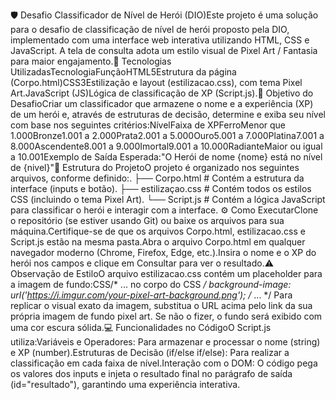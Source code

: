 🛡️ Desafio Classificador de Nível de Herói (DIO)Este projeto é uma solução para o desafio de classificação de nível de herói proposto pela DIO, implementado com uma interface web interativa utilizando HTML, CSS e JavaScript. A tela de consulta adota um estilo visual de Pixel Art / Fantasia para maior engajamento.🚀 Tecnologias UtilizadasTecnologiaFunçãoHTML5Estrutura da página (Corpo.html)CSS3Estilização e layout (estilizacao.css), com tema Pixel Art.JavaScript (JS)Lógica de classificação de XP (Script.js).🌟 Objetivo do DesafioCriar um classificador que armazene o nome e a experiência (XP) de um herói e, através de estruturas de decisão, determine e exiba seu nível com base nos seguintes critérios:NívelFaixa de XPFerroMenor que 1.000Bronze1.001 a 2.000Prata2.001 a 5.000Ouro5.001 a 7.000Platina7.001 a 8.000Ascendente8.001 a 9.000Imortal9.001 a 10.000RadianteMaior ou igual a 10.001Exemplo de Saída Esperada:"O Herói de nome {nome} está no nível de {nivel}"📂 Estrutura do ProjetoO projeto é organizado nos seguintes arquivos, conforme definido:.
├── Corpo.html         # Contém a estrutura da interface (inputs e botão).
├── estilizaçao.css    # Contém todos os estilos CSS (incluindo o tema Pixel Art).
└── Script.js          # Contém a lógica JavaScript para classificar o herói e interagir com a interface.
⚙️ Como ExecutarClone o repositório (se estiver usando Git) ou baixe os arquivos para sua máquina.Certifique-se de que os arquivos Corpo.html, estilizacao.css e Script.js estão na mesma pasta.Abra o arquivo Corpo.html em qualquer navegador moderno (Chrome, Firefox, Edge, etc.).Insira o nome e o XP do herói nos campos e clique em Consultar para ver o resultado.⚠️ Observação de EstiloO arquivo estilizacao.css contém um placeholder para a imagem de fundo:CSS/* ... no corpo do CSS */
background-image: url('https://i.imgur.com/your-pixel-art-background.png'); 
/* ... */
Para replicar o visual exato da imagem, substitua o URL acima pelo link da sua própria imagem de fundo pixel art. Se não o fizer, o fundo será exibido com uma cor escura sólida.💻 Funcionalidades no CódigoO Script.js utiliza:Variáveis e Operadores: Para armazenar e processar o nome (string) e XP (number).Estruturas de Decisão (if/else if/else): Para realizar a classificação em cada faixa de nível.Interação com o DOM: O código pega os valores dos inputs e injeta o resultado final no parágrafo de saída (id="resultado"), garantindo uma experiência interativa.
